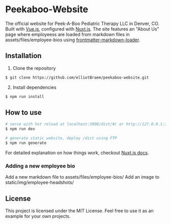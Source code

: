 # Peekaboo-Website

The official website for Peek-A-Boo Pediatric Therapy LLC in Denver, CO.
Built with [Vue.js](https://vuejs.org), configured with [Nuxt.js](https://nuxtjs.org).
The site features an "About Us" page where employeess are loaded from markdown files in assets/files/employee-bios using [frontmatter-markdown-loader](https://github.com/hmsk/frontmatter-markdown-loader).

## Installation

1. Clone the repository
``` bash
$ git clone https://github.com/elliotBraem/peekaboo-website.git
```
2. Install dependencies
``` bash
$ npm run install
```

## How to use

``` bash
# serve with hot reload at localhost:3000/dist/#/ or http://127.0.0.1:3000
$ npm run dev

# generate static website, deploy /dist using FTP
$ npm run generate
```

For detailed explanation on how things work, checkout [Nuxt.js docs](https://nuxtjs.org).

### Adding a new employee bio

Add a new markdown file to assets/files/employee-bios/
Add an image to static/img/employee-headshots/


## License

This project is licensed under the MIT License. Feel free to use it as an example for your own projects.

